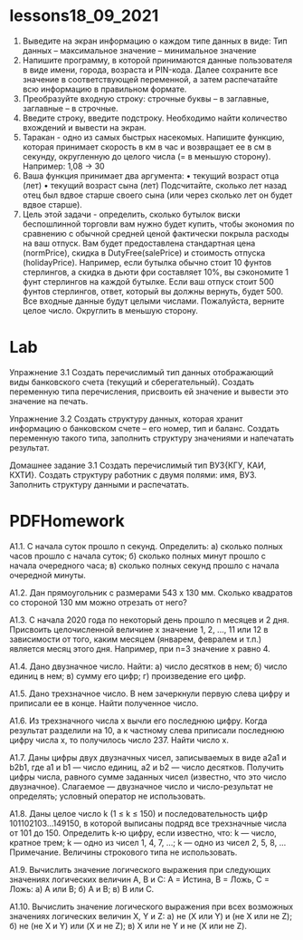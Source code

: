 # lessons18_09_2021

1. Выведите на экран информацию о каждом типе данных в виде:
Тип данных – максимальное значение – минимальное значение
2. Напишите программу, в которой принимаются данные пользователя в виде имени, города,
возраста и PIN-кода. Далее сохраните все значение в соответствующей переменной, а
затем распечатайте всю информацию в правильном формате.
3. Преобразуйте входную строку: строчные буквы – в заглавные, заглавные – в строчные.
4. Введите строку, введите подстроку. Необходимо найти количество вхождений и вывести
на экран.
5. Таракан - одно из самых быстрых насекомых. Напишите функцию, которая принимает
скорость в км в час и возвращает ее в см в секунду, округленную до целого числа (= в
меньшую сторону).
Например:
1,08 -> 30
6. Ваша функция принимает два аргумента:
• текущий возраст отца (лет)
• текущий возраст сына (лет)
Подсчитайте, сколько лет назад отец был вдвое старше своего сына (или через сколько
лет он будет вдвое старше).
7. Цель этой задачи - определить, сколько бутылок виски беспошлинной торговли вам
нужно будет купить, чтобы экономия по сравнению с обычной средней ценой
фактически покрыла расходы на ваш отпуск.
Вам будет предоставлена стандартная цена (normPrice), скидка в DutyFree(salePrice) и
стоимость отпуска (holidayPrice).
Например, если бутылка обычно стоит 10 фунтов стерлингов, а скидка в дьюти фри
составляет 10%, вы сэкономите 1 фунт стерлингов на каждой бутылке. Если ваш отпуск
стоит 500 фунтов стерлингов, ответ, который вы должны вернуть, будет 500.
Все входные данные будут целыми числами. Пожалуйста, верните целое число.
Округлить в меньшую сторону.

# Lab
Упражнение 3.1 Создать перечислимый тип данных отображающий
виды банковского счета (текущий и сберегательный). Создать переменную типа
перечисления, присвоить ей значение и вывести это значение на печать.

Упражнение 3.2 Создать структуру данных, которая хранит информацию
о банковском счете – его номер, тип и баланс. Создать переменную такого типа,
заполнить структуру значениями и напечатать результат.

Домашнее задание 3.1 Создать перечислимый тип ВУЗ{КГУ, КАИ,
КХТИ}. Создать структуру работник с двумя полями: имя, ВУЗ. Заполнить
структуру данными и распечатать.

# PDFHomework
A1.1. С начала суток прошло n секунд. Определить:
а) сколько полных часов прошло с начала суток;
б) сколько полных минут прошло с начала очередного часа;
в) сколько полных секунд прошло с начала очередной минуты.

A1.2. Дан прямоугольник с размерами 543 х 130 мм. Сколько квадратов со стороной 130 мм можно
отрезать от него?

A1.3. С начала 2020 года по некоторый день прошло n месяцев и 2 дня. Присвоить целочисленной
величине x значение 1, 2, ..., 11 или 12 в зависимости от того, каким месяцем (январем, февралем и
т.п.) является месяц этого дня. Например, при n=3 значение х равно 4.

A1.4. Дано двузначное число. Найти:
а) число десятков в нем;
б) число единиц в нем;
в) сумму его цифр;
г) произведение его цифр.

A1.5. Дано трехзначное число. В нем зачеркнули первую слева цифру и приписали ее в конце. Найти
полученное число.

A1.6. Из трехзначного числа x вычли его последнюю цифру. Когда результат разделили на 10, а к
частному слева приписали последнюю цифру числа x, то получилось число 237. Найти число x.

A1.7. Даны цифры двух двузначных чисел, записываемых в виде a2a1 и b2b1, где a1 и b1 — число
единиц, a2 и b2 — число десятков. Получить цифры числа, равного сумме заданных чисел
(известно, что это число двузначное). Слагаемое — двузначное число и число-результат не
определять; условный оператор не использовать.

A1.8. Даны целое число k (1 ≤ k ≤ 150) и последовательность цифр 101102103...149150, в которой
выписаны подряд все трехзначные числа от 101 до 150.
Определить k-ю цифру, если известно, что:
k — число, кратное трем;
k — одно из чисел 1, 4, 7, ...;
k — одно из чисел 2, 5, 8, ...
Примечание. Величины строкового типа не использовать.

A1.9. Вычислить значение логического выражения при следующих значениях логических величин А, В
и С: А = Истина, В = Ложь, С = Ложь:
а) А или В;
б) А и В;
в) В или С.

A1.10. Вычислить значение логического выражения при всех возможных значениях логических
величин X, Y и Z:
а) не (X или Y) и (не X или не Z);
б) не (не X и Y) или (X и не Z);
в) X или не Y и не (X или не Z).
